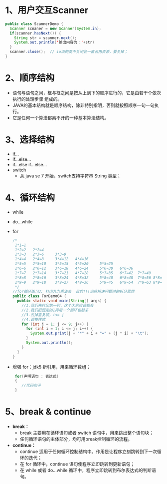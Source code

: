 # 1、用户交互Scanner

```java
public class ScannerDemo {
  Scanner scnaner = new Scanner(System.in);
  if(scanner.hasNext()) {
    String str = scanner.next();
    System.out.println('输出内容为：'+str)
  }
  scanner.close();	// io流的类不关闭会一直占用资源，要关掉；
}
```

# 2、顺序结构

- 语句与语句之间，框与框之间是按从上到下的顺序进行的，它是由若干个依次执行的处理步骤 组成的。
- JAVA的基本结构就是顺序结构，除非特别指明，否则就按照顺序一句一句执行。
- 它是任何一个算法都离不开的一种基本算法结构。

# 3、选择结构

* if...
* if...else...
* if...else if...else...
* switch
  * 从 java se 7 开始，switch支持字符串 String 类型；

# 4、循环结构

* while

* do...while

* for

  ```java
  /*
   1*1=1
   1*2=2   2*2=4
   1*3=3   2*3=6     3*3=9
   1*4=4   2*4=8     3*4=12   4*4=16
   1*5=5   2*5=10    3*5=15   4*5=20     5*5=25
   1*6=6   2*6=12    3*6=18   4*6=24     5*6=30   6*6=36
   1*7=7   2*7=14    3*7=21   4*7=28     5*7=35   6*7=42  7*7=49
   1*8=8   2*8=16    3*8=24   4*8=32     5*8=40   6*8=48  7*8=56 8*8=64
   1*9=9   2*9=18    3*9=27   4*9=36     5*9=45   6*9=54  7*9=63 8*9=72  9*9=81
   */
  //for循环练习3: 打印九九乘法表  目的!!!训练解决问题时的拆分思想
  public class ForDemo04 {
    public static void main(String[] args) {
      //1.我们先打印第一列，这个大家应该都会
      //2.我们把固定的1再用一个循环包起来
      //3.去掉重复项，i<= j
      //4.调整样式
      for (int j = 1; j <= 9; j++) {
        for (int i = 1; i <= j; i++) {
          System.out.print(j + "*" + i + "=" + (j * i) + "\t");
        }
        System.out.println();
      }
    }
  }
  ```

* 增强 for：jdk5 新引用，用来循环数组；

  ```java
   for(声明语句 : 表达式)
   {
      //代码句子
   }
  ```

# 5、break & continue

* **break：**
  * break 主要用在循环语句或者 switch 语句中，用来跳出整个语句块；
  * 任何循环语句的主体部分，均可用break控制循环的流程。
* **continue：**
  * continue 适用于任何循环控制结构中。作用是让程序立刻跳转到下一次循环的迭代；
  * 在 for 循环中，continue 语句使程序立即跳转到更新语句；
  * 在 while 或者 do…while 循环中，程序立即跳转到布尔表达式的判断语句。


